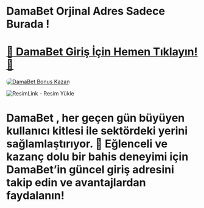 # DamaBet Orjinal Adres Sadece Burada !

# <a href="https://cutt.ly/DamabetLink" title="DamaBet Giriş Adresi">🔗 DamaBet Giriş İçin Hemen Tıklayın!🔗</a>

<a href="https://cutt.ly/DamabetLink" title="DamaBet Bonus Fırsatları">
    <img src="https://i.ibb.co/5K7Ks6w/zzzz3.gif" alt="DamaBet Bonus Kazan" style="max-width:100%; height:auto; border-radius:8px;">
</a>
<div class="description">

<img src="https://r.resimlink.com/n-5aE7vmB9.jpg" title="ResimLink - Resim Yükle" alt="ResimLink - Resim Yükle"></a>
 
# <p>DamaBet , her geçen gün büyüyen kullanıcı kitlesi ile sektördeki yerini sağlamlaştırıyor. 🌟 Eğlenceli ve kazanç dolu bir bahis deneyimi için DamaBet’in güncel giriş adresini takip edin ve avantajlardan faydalanın!</p>
